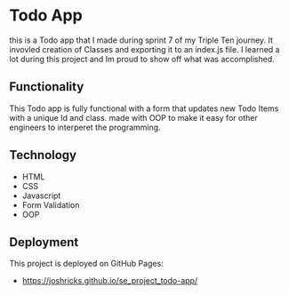 # Todo App

this is a Todo app that I made during sprint 7 of my Triple Ten journey. It invovled creation of Classes and exporting it to an index.js file. I learned a lot during this project and Im proud to show off what was accomplished.

## Functionality

This Todo app is fully functional with a form that updates new Todo Items with a unique Id and class. made with OOP to make it easy for other engineers to interperet the programming.

## Technology

- HTML
- CSS
- Javascript
- Form Validation
- OOP

## Deployment

This project is deployed on GitHub Pages:

- https://joshricks.github.io/se_project_todo-app/
